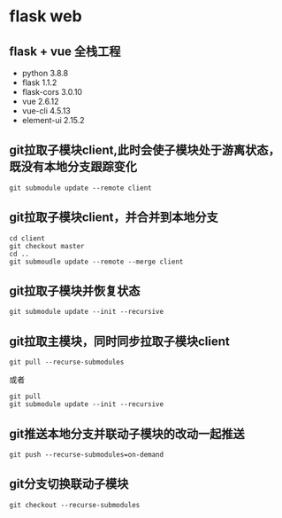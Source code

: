# flask web

## flask + vue 全栈工程

- python 3.8.8
- flask 1.1.2
- flask-cors 3.0.10
- vue 2.6.12
- vue-cli 4.5.13
- element-ui 2.15.2

## git拉取子模块client,此时会使子模块处于游离状态，既没有本地分支跟踪变化
```shell
git submodule update --remote client
```

## git拉取子模块client，并合并到本地分支
```shell
cd client
git checkout master
cd ..
git submoudle update --remote --merge client
```

## git拉取子模块并恢复状态
```shell
git submodule update --init --recursive
```

## git拉取主模块，同时同步拉取子模块client
```shell
git pull --recurse-submodules 
```
或者
```shell
git pull
git submodule update --init --recursive
```

## git推送本地分支并联动子模块的改动一起推送
```shell
git push --recurse-submodules=on-demand
```

## git分支切换联动子模块
```shell
git checkout --recurse-submodules
```
